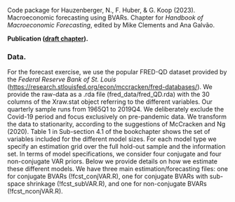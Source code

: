 Code package for Hauzenberger, N., F. Huber, & G. Koop (2023). Macroeconomic forecasting using BVARs. Chapter for *Handbook of Macroeconomic Forecasting*, edited by Mike Clements and Ana Galvão.

**Publication ([draft chapter](https://www.dropbox.com/scl/fi/cry8xuxkwwdtc3matz8g1/HHK_bookchp.pdf?rlkey=45ysy3b2hpqykkxormms9bipe&dl=0)).** 

### Data. 
For the forecast exercise, we use the popular FRED-QD dataset provided by the *Federal Reserve Bank of St. Louis* (https://research.stlouisfed.org/econ/mccracken/fred-databases/). We provide the raw-data as a .rda file (fred_data/fred_QD.rda) with the 30 columns of the Xraw.stat object referring to the different variables. Our quarterly sample runs from $1965$Q$1$ to $2019$Q$4$. We deliberately exclude the Covid-19 period and focus exclusively on pre-pandemic data. We transform the data to stationarity, according to the suggestions of McCracken and Ng (2020). Table 1 in Sub-section 4.1 of the bookchapter  shows the set of variables included for the different model sizes. For each model type we specify an estimation grid over the full hold-out sample and the information set. In terms of model specifications, we consider four conjugate and four non-conjugate VAR priors. Below we provide details on how we estimate these different models. We have three main estimation/forecasting files: one for conjugate BVARs (!fcst_conjVAR.R), one for conjugate BVARs with sub-space shrinkage (!fcst_subVAR.R), and one for non-conjugate BVARs (!fcst_nconjVAR.R).

